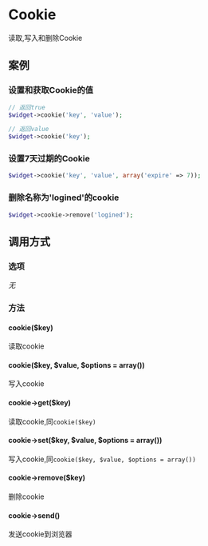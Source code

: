 Cookie
======

读取,写入和删除Cookie

案例
----

### 设置和获取Cookie的值
```php
// 返回true
$widget->cookie('key', 'value');

// 返回value
$widget->cookie('key');
```

### 设置7天过期的Cookie
```php
$widget->cookie('key', 'value', array('expire' => 7));
```

### 删除名称为'logined'的cookie
```php
$widget->cookie->remove('logined');
```

调用方式
-------

### 选项

*无*

### 方法

#### cookie($key)
读取cookie

#### cookie($key, $value, $options = array())
写入cookie

#### cookie->get($key)
读取cookie,同`cookie($key)`

#### cookie->set($key, $value, $options = array())
写入cookie,同`cookie($key, $value, $options = array())`

#### cookie->remove($key)
删除cookie

#### cookie->send()
发送cookie到浏览器
